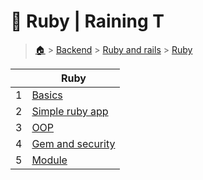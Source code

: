 # 🚠 Ruby  | Raining T

> [🏠](/) > [Backend](/backend) > [Ruby and rails](/backend/ruby-and-rails) > [Ruby](/backend/ruby-and-rails/01-Ruby)

<table><thead><tr><th></th><th>Ruby</th></tr></thead><tbody><tr><td>1</td><td><a href="/backend/ruby-and-rails/01-Ruby/01-basics">Basics</a></td></tr><tr><td>2</td><td><a href="/backend/ruby-and-rails/01-Ruby/02-simple-ruby-app">Simple ruby app</a></td></tr><tr><td>3</td><td><a href="/backend/ruby-and-rails/01-Ruby/03-OOP">OOP</a></td></tr><tr><td>4</td><td><a href="/backend/ruby-and-rails/01-Ruby/04-gem-and-security">Gem and security</a></td></tr><tr><td>5</td><td><a href="/backend/ruby-and-rails/01-Ruby/05-module">Module</a></td></tr></tbody></table>

